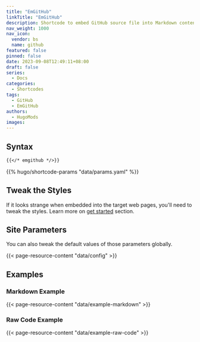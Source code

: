 ```yaml
---
title: "EmGitHub"
linkTitle: "EmGitHub"
description: Shortcode to embed GitHub source file into Markdown content.
nav_weight: 1000
nav_icon:
  vendor: bs
  name: github
featured: false
pinned: false
date: 2023-09-08T12:49:11+08:00
draft: false
series:
  - Docs
categories:
  - Shortcodes
tags:
  - GitHub
  - EmGitHub
authors:
  - HugoMods
images:
---
```


## Syntax

```markdown
{{</* emgithub */>}}
```

{{% hugo/shortcode-params "data/params.yaml" %}}

## Tweak the Styles

If it looks strange when embedded into the target web pages, you'll need to tweak the styles.
Learn more on [get started](https://github.com/yusanshi/emgithub#get-started/) section.

## Site Parameters

You can also tweak the default values of those parameters globally.

{{< page-resource-content "data/config" >}}

## Examples

### Markdown Example

{{< page-resource-content "data/example-markdown" >}}

### Raw Code Example

{{< page-resource-content "data/example-raw-code" >}}
